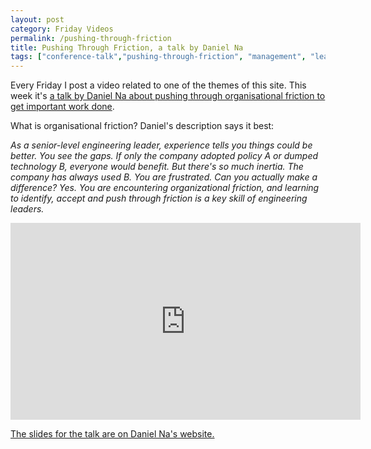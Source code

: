 ```yaml
---
layout: post
category: Friday Videos
permalink: /pushing-through-friction
title: Pushing Through Friction, a talk by Daniel Na
tags: ["conference-talk","pushing-through-friction", "management", "leadership"]
---
```


Every Friday I post a video related to one of the themes of this site. This week it's [a talk by Daniel Na about pushing through organisational friction to get important work done](https://www.youtube.com/watch?v=8bxZuzDKoI0).

What is organisational friction? Daniel's description says it best:

_As a senior-level engineering leader, experience tells you things could be better. You see the gaps. If only the company adopted policy A or dumped technology B, everyone would benefit. But there's so much inertia. The company has always used B. You are frustrated. Can you actually make a difference? Yes. You are encountering organizational friction, and learning to identify, accept and push through friction is a key skill of engineering leaders._

<iframe width="560" height="315" src="https://www.youtube-nocookie.com/embed/8bxZuzDKoI0" title="YouTube video player" frameborder="0" allow="accelerometer; autoplay; clipboard-write; encrypted-media; gyroscope; picture-in-picture" allowfullscreen></iframe>

[The slides for the talk are on Daniel Na's website.](https://blog.danielna.com/talks/pushing-through-friction/)